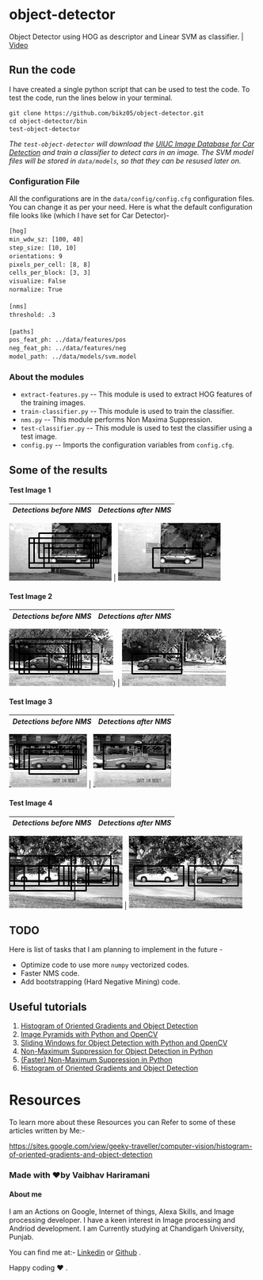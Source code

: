 # object-detector
Object Detector using HOG as descriptor and Linear SVM as classifier. | [Video](https://youtu.be/Ykmi1wlGILE)

## Run the code

I have created a single python script that can be used to test the code. To test the code, run the lines below in your terminal.

```shell
git clone https://github.com/bikz05/object-detector.git
cd object-detector/bin
test-object-detector
```

_The `test-object-detector` will download the [UIUC Image Database for Car Detection](https://cogcomp.cs.illinois.edu/Data/Car/) and train a classifier to detect cars in an image. The SVM model files will be stored in `data/models`, so that they can be resused later on._

### Configuration File

All the configurations are in the `data/config/config.cfg` configuration files. You can change it as per your need. Here is what the default configuration file looks like (which I have set for Car Detector)-

```bash
[hog]
min_wdw_sz: [100, 40]
step_size: [10, 10]
orientations: 9
pixels_per_cell: [8, 8]
cells_per_block: [3, 3]
visualize: False
normalize: True

[nms]
threshold: .3

[paths]
pos_feat_ph: ../data/features/pos
neg_feat_ph: ../data/features/neg
model_path: ../data/models/svm.model
```

### About the modules

* `extract-features.py` -- This module is used to extract HOG features of the training images.
* `train-classifier.py` -- This module is used to train the classifier.
* `nms.py` -- This module performs Non Maxima Suppression.
* `test-classifier.py` -- This module is used to test the classifier using a test image.
* `config.py` -- Imports the configuration variables from `config.cfg`.

## Some of the results

#### Test Image 1
_Detections before NMS_            |  _Detections after NMS_
:-------------------------:|:-------------------------:

![Image 1](data/images/test-im-1.png) |  ![](data/images/test-im-1-nms.png)

#### Test Image 2
_Detections before NMS_            |  _Detections after NMS_
:-------------------------:|:-------------------------:

![](data/images/test-im-2.png)) |  ![](data/images/test-im-2-nms.png)
#### Test Image 3
_Detections before NMS_            |  _Detections after NMS_
:-------------------------:|:-------------------------:

![](data/images/test-im-3.png) |  ![](data/images/test-im-3-nms.png)
#### Test Image 4
_Detections before NMS_            |  _Detections after NMS_
:-------------------------:|:-------------------------:

![](data/images/test-im-4.png) |  ![](data/images/test-im-4-nms.png)

## TODO

Here is list of tasks that I am planning to implement in the future -

* Optimize code to use more `numpy` vectorized codes.
* Faster NMS code.
* Add bootstrapping (Hard Negative Mining) code.


## Useful tutorials

1. [Histogram of Oriented Gradients and Object Detection](http://www.pyimagesearch.com/2014/11/10/histogram-oriented-gradients-object-detection/)
2. [Image Pyramids with Python and OpenCV](http://www.pyimagesearch.com/2015/03/16/image-pyramids-with-python-and-opencv/)
3. [Sliding Windows for Object Detection with Python and OpenCV](http://www.pyimagesearch.com/2015/03/23/sliding-windows-for-object-detection-with-python-and-opencv/)
4. [Non-Maximum Suppression for Object Detection in Python](http://www.pyimagesearch.com/2014/11/17/non-maximum-suppression-object-detection-python/)
5. [(Faster) Non-Maximum Suppression in Python](http://www.pyimagesearch.com/2015/02/16/faster-non-maximum-suppression-python/)
6. [Histogram of Oriented Gradients and Object Detection](https://sites.google.com/view/geeky-traveller/computer-vision/histogram-of-oriented-gradients-and-object-detection)
# Resources 

To learn more about these Resources you can Refer to some of these articles written by Me:-

https://sites.google.com/view/geeky-traveller/computer-vision/histogram-of-oriented-gradients-and-object-detection

### Made with ❤️by Vaibhav Hariramani
#### About me

I am an Actions on Google, Internet of things, Alexa Skills, and Image processing developer.
I have a keen interest in Image processing and Andriod development.
I am Currently studying at  Chandigarh University, Punjab.

You can find me at:-
[Linkedin](https://www.linkedin.com/in/vaibhav-hariramani-087488186/) or [Github](https://github.com/vaibhavhariaramani) .

Happy coding ❤️ .
